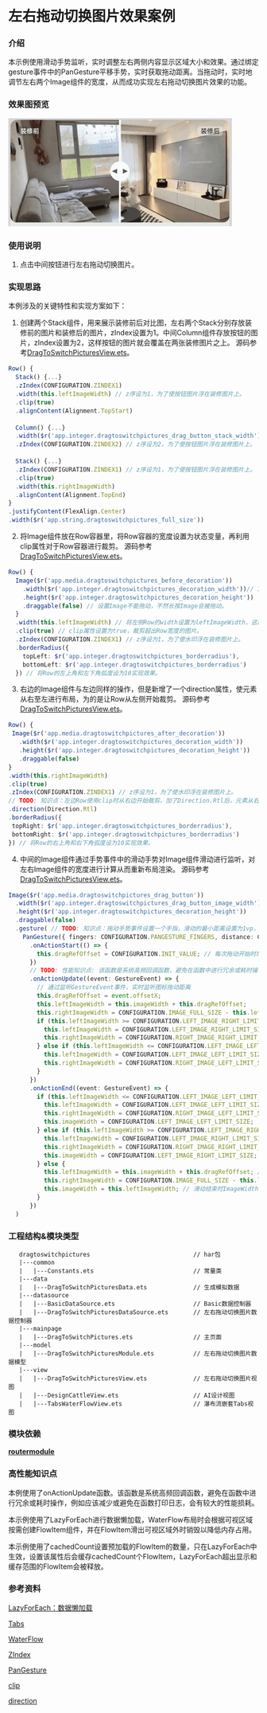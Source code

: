 # 左右拖动切换图片效果案例

### 介绍

本示例使用滑动手势监听，实时调整左右两侧内容显示区域大小和效果。通过绑定gesture事件中的PanGesture平移手势，实时获取拖动距离。当拖动时，实时地调节左右两个Image组件的宽度，从而成功实现左右拖动切换图片效果的功能。

### 效果图预览

![](../../entry/src/main/resources/base/media/drag_to_switch_pictures.gif)

### 使用说明

1. 点击中间按钮进行左右拖动切换图片。

### 实现思路

本例涉及的关键特性和实现方案如下：

1. 创建两个Stack组件，用来展示装修前后对比图，左右两个Stack分别存放装修前的图片和装修后的图片，zIndex设置为1。中间Column组件存放按钮的图片，zIndex设置为2，这样按钮的图片就会覆盖在两张装修图片之上。
   源码参考[DragToSwitchPicturesView.ets](./src/main/ets/components/view/DragToSwitchPicturesView.ets)。

```ts
Row() {
  Stack() {...}
  .zIndex(CONFIGURATION.ZINDEX1)
  .width(this.leftImageWidth) // z序设为1，为了使按钮图片浮在装修图片上。
  .clip(true)
  .alignContent(Alignment.TopStart)

  Column() {...}
  .width($r('app.integer.dragtoswitchpictures_drag_button_stack_width'))
  .zIndex(CONFIGURATION.ZINDEX2) // z序设为2，为了使按钮图片浮在装修图片上。

  Stack() {...}
  .zIndex(CONFIGURATION.ZINDEX1) // z序设为1，为了使按钮图片浮在装修图片上。
  .clip(true)
  .width(this.rightImageWidth)
  .alignContent(Alignment.TopEnd)
}
.justifyContent(FlexAlign.Center)
.width($r('app.string.dragtoswitchpictures_full_size'))
```

2. 将Image组件放在Row容器里，将Row容器的宽度设置为状态变量，再利用clip属性对于Row容器进行裁剪。
   源码参考[DragToSwitchPicturesView.ets](./src/main/ets/components/view/DragToSwitchPicturesView.ets)。

```ts
Row() {
  Image($r('app.media.dragtoswitchpictures_before_decoration'))
    .width($r('app.integer.dragtoswitchpictures_decoration_width'))// Image的width固定，Row的宽度变化，通过裁剪实现布局效果。
    .height($r('app.integer.dragtoswitchpictures_decoration_height'))
    .draggable(false) // 设置Image不能拖动，不然长按Image会被拖动。
  }
  .width(this.leftImageWidth) // 将左侧Row的width设置为leftImageWidth，这样左侧Row的width随leftImageWidth的变化而变化。
  .clip(true) // clip属性设置为true，裁剪超出Row宽度的图片。
  .zIndex(CONFIGURATION.ZINDEX1) // z序设为1，为了使水印浮在装修图片上。
  .borderRadius({
    topLeft: $r('app.integer.dragtoswitchpictures_borderradius'),
    bottomLeft: $r('app.integer.dragtoswitchpictures_borderradius')
  }) // 将Row的左上角和左下角弧度设为10实现效果。
```

3. 右边的Image组件与左边同样的操作，但是新增了一个direction属性，使元素从右至左进行布局，为的是让Row从左侧开始裁剪。
   源码参考[DragToSwitchPicturesView.ets](./src/main/ets/components/view/DragToSwitchPicturesView.ets)。

```ts
Row() {
 Image($r('app.media.dragtoswitchpictures_after_decoration'))
   .width($r('app.integer.dragtoswitchpictures_decoration_width'))
   .height($r('app.integer.dragtoswitchpictures_decoration_height'))
   .draggable(false)
}
.width(this.rightImageWidth)
.clip(true)
.zIndex(CONFIGURATION.ZINDEX1) // z序设为1，为了使水印浮在装修图片上。
// TODO: 知识点：左边Row使用clip时从右边开始裁剪，加了Direction.Rtl后，元素从右到左布局，右边Row使用clip时从左边开始裁剪，这是实现滑动改变视图内容大小的关键。
.direction(Direction.Rtl)
.borderRadius({
 topRight: $r('app.integer.dragtoswitchpictures_borderradius'),
 bottomRight: $r('app.integer.dragtoswitchpictures_borderradius')
}) // 将Row的右上角和右下角弧度设为10实现效果。
```

4. 中间的Image组件通过手势事件中的滑动手势对Image组件滑动进行监听，对左右Image组件的宽度进行计算从而重新布局渲染。
   源码参考[DragToSwitchPicturesView.ets](./src/main/ets/components/view/DragToSwitchPicturesView.ets)。

```ts
Image($r('app.media.dragtoswitchpictures_drag_button'))
  .width($r('app.integer.dragtoswitchpictures_drag_button_image_width'))
  .height($r('app.integer.dragtoswitchpictures_decoration_height'))
  .draggable(false)
  .gesture( // TODO: 知识点：拖动手势事件设置一个手指，滑动的最小距离设置为1vp，实现滑动时按钮跟手动效。
    PanGesture({ fingers: CONFIGURATION.PANGESTURE_FINGERS, distance: CONFIGURATION.PANGESTURE_DISTANCE })
      .onActionStart(() => {
        this.dragRefOffset = CONFIGURATION.INIT_VALUE; // 每次拖动开始时将图标拖动的距离初始化。
      })
      // TODO: 性能知识点: 该函数是系统高频回调函数，避免在函数中进行冗余或耗时操作，例如应该减少或避免在函数打印日志，会有较大的性能损耗。
      .onActionUpdate((event: GestureEvent) => {
        // 通过监听GestureEvent事件，实时监听图标拖动距离
        this.dragRefOffset = event.offsetX;
        this.leftImageWidth = this.imageWidth + this.dragRefOffset;
        this.rightImageWidth = CONFIGURATION.IMAGE_FULL_SIZE - this.leftImageWidth;
        if (this.leftImageWidth >= CONFIGURATION.LEFT_IMAGE_RIGHT_LIMIT_SIZE) { // 当leftImageWidth大于等于310vp时，设置左右Image为固定值，实现停止滑动效果。
          this.leftImageWidth = CONFIGURATION.LEFT_IMAGE_RIGHT_LIMIT_SIZE;
          this.rightImageWidth = CONFIGURATION.RIGHT_IMAGE_RIGHT_LIMIT_SIZE;
        } else if (this.leftImageWidth <= CONFIGURATION.LEFT_IMAGE_LEFT_LIMIT_SIZE) { // 当leftImageWidth小于等于30vp时，设置左右Image为固定值，实现停止滑动效果。
          this.leftImageWidth = CONFIGURATION.LEFT_IMAGE_LEFT_LIMIT_SIZE;
          this.rightImageWidth = CONFIGURATION.RIGHT_IMAGE_LEFT_LIMIT_SIZE;
        }
      })
      .onActionEnd((event: GestureEvent) => {
        if (this.leftImageWidth <= CONFIGURATION.LEFT_IMAGE_LEFT_LIMIT_SIZE) {
          this.leftImageWidth = CONFIGURATION.LEFT_IMAGE_LEFT_LIMIT_SIZE;
          this.rightImageWidth = CONFIGURATION.RIGHT_IMAGE_LEFT_LIMIT_SIZE;
          this.imageWidth = CONFIGURATION.LEFT_IMAGE_LEFT_LIMIT_SIZE;
        } else if (this.leftImageWidth >= CONFIGURATION.LEFT_IMAGE_RIGHT_LIMIT_SIZE) {
          this.leftImageWidth = CONFIGURATION.LEFT_IMAGE_RIGHT_LIMIT_SIZE;
          this.rightImageWidth = CONFIGURATION.RIGHT_IMAGE_RIGHT_LIMIT_SIZE;
          this.imageWidth = CONFIGURATION.LEFT_IMAGE_RIGHT_LIMIT_SIZE;
        } else {
          this.leftImageWidth = this.imageWidth + this.dragRefOffset; // 滑动结束时leftImageWidth等于左边原有Width+拖动距离。
          this.rightImageWidth = CONFIGURATION.IMAGE_FULL_SIZE - this.leftImageWidth; // 滑动结束时rightImageWidth等于340-leftImageWidth。
          this.imageWidth = this.leftImageWidth; // 滑动结束时ImageWidth等于leftImageWidth。
        }
      })
  )
```

### 工程结构&模块类型

```
   dragtoswitchpictures                             // har包
   |---common
   |   |---Constants.ets                            // 常量类
   |---data
   |   |---DragToSwitchPicturesData.ets             // 生成模拟数据
   |---datasource
   |   |---BasicDataSource.ets                      // Basic数据控制器
   |   |---DragToSwitchPicturesDataSource.ets       // 左右拖动切换图片数据控制器
   |---mainpage
   |   |---DragToSwitchPictures.ets                 // 主页面
   |---model
   |   |---DragToSwitchPicturesModule.ets           // 左右拖动切换图片数据模型
   |---view
   |   |---DragToSwitchPicturesView.ets             // 左右拖动切换图片视图
   |   |---DesignCattleView.ets                     // AI设计视图
   |   |---TabsWaterFlowView.ets                    // 瀑布流嵌套Tabs视图
```

### 模块依赖

[**routermodule**](../routermodule)

### 高性能知识点

本例使用了onActionUpdate函数。该函数是系统高频回调函数，避免在函数中进行冗余或耗时操作，例如应该减少或避免在函数打印日志，会有较大的性能损耗。

本示例使用了LazyForEach进行数据懒加载，WaterFlow布局时会根据可视区域按需创建FlowItem组件，并在FlowItem滑出可视区域外时销毁以降低内存占用。

本示例使用了cachedCount设置预加载的FlowItem的数量，只在LazyForEach中生效，设置该属性后会缓存cachedCount个FlowItem，LazyForEach超出显示和缓存范围的FlowItem会被释放。

### 参考资料

[LazyForEach：数据懒加载](https://developer.huawei.com/consumer/cn/doc/harmonyos-guides/arkts-rendering-control-lazyforeach-0000001820879609)

[Tabs](https://developer.huawei.com/consumer/cn/doc/harmonyos-references/ts-container-tabs-0000001815927636)

[WaterFlow](https://developer.huawei.com/consumer/cn/doc/harmonyos-references/ts-container-waterflow-0000001815767844)

[ZIndex](https://developer.huawei.com/consumer/cn/doc/harmonyos-references/ts-universal-attributes-z-order-0000001862687545#ZH-CN_TOPIC_0000001862687545__zindex)

[PanGesture](https://developer.huawei.com/consumer/cn/doc/harmonyos-references/ts-basic-gestures-pangesture-0000001815767760)

[clip](https://developer.huawei.com/consumer/cn/doc/harmonyos-references/ts-universal-attributes-sharp-clipping-0000001815927520#ZH-CN_TOPIC_0000001815927520__clip)

[direction](https://developer.huawei.com/consumer/cn/doc/harmonyos-references/ts-universal-attributes-location-0000001862607333#ZH-CN_TOPIC_0000001862607333__direction)
